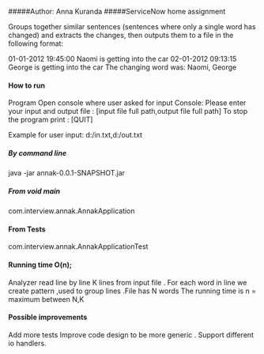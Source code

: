 #####Author: Anna Kuranda
#####ServiceNow home assignment

Groups together similar sentences (sentences where only a single word has
changed) and extracts the changes, then outputs them to a file in the following format:

01-01-2012 19:45:00 Naomi is getting into the car
02-01-2012 09:13:15 George is getting into the car
The changing word was: Naomi, George

#### How to run
Program Open console where user asked for input 
Console:
Please enter your input and output file : [input file full path,output file full path]
To stop the program print : [QUIT]

Example for user input:
d:/in.txt,d:/out.txt
##### By command line
java -jar annak-0.0.1-SNAPSHOT.jar
##### From void main
com.interview.annak.AnnakApplication
#### From Tests
com.interview.annak.AnnakApplicationTest

#### Running time O(n);
Analyzer read line by line K lines from input file .
For each word in line we create pattern ,used to group lines .File has N words
The running time is n = maximum between N,K

#### Possible improvements
Add more tests 
Improve code design to be more generic .
Support different io handlers.



